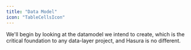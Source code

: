 ```yaml
---
title: "Data Model"
icon: "TableCellsIcon"
---
```


We'll begin by looking at the datamodel we intend to create, which is the critical foundation to any data-layer project, and Hasura is no different.

